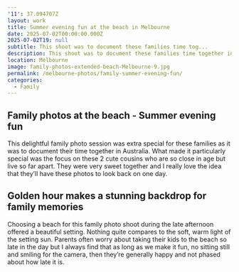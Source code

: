 ```yaml
---
'11': 37.094707Z
layout: work
title: Summer evening fun at the beach in Melbourne
date: 2025-07-02T00:00:00.000Z
2025-07-02T19: null
subtitle: This shoot was to document these families time tog...
description: This shoot was to document these families time together in Australia and especially these 2 little cousins who are so close in age but live so far apart. What a perfect time for family photos.
location: Melbourne
image: family-photos-extended-beach-Melbourne-9.jpg
permalink: /melbourne-photos/family-summer-evening-fun/
categories:
  - Family
---
```


## Family photos at the beach - Summer evening fun

This delightful family photo session was extra special for these families as it was to document their time together in Australia. What made it particularly special was the focus on these 2 cute cousins who are so close in age but live so far apart. They were very sweet together and I really love the idea that they’ll have these photos to look back on one day.

## Golden hour makes a stunning backdrop for family memories

Choosing a beach for this family photo shoot during the late afternoon offered a beautiful setting. Nothing quite compares to the soft, warm light of the setting sun. Parents often worry about taking their kids to the beach so late in the day but I always find that as long as we make it fun, no sitting still and smiling for the camera, then they’re generally happy and not phased about how late it is.
